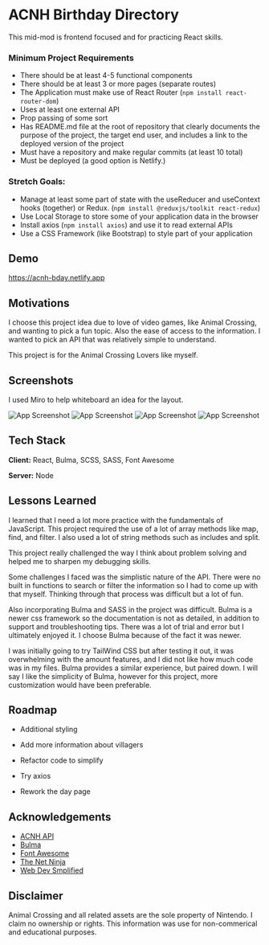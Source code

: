 
# ACNH Birthday Directory

This mid-mod is frontend focused and for practicing React skills.

### Minimum Project Requirements
- There should be at least 4-5 functional components
- There should be at least 3 or more pages (separate routes)
- The Application must make use of React Router (`npm install react-router-dom`)
- Uses at least one external API 
- Prop passing of some sort
- Has README.md file at the root of repository that clearly documents the purpose of the project, the target end user, and includes a link to the deployed version of the project
- Must have a repository and make regular commits (at least 10 total)
- Must be deployed (a good option is Netlify.)

### Stretch Goals:
- Manage at least some part of state with the useReducer and useContext hooks (together) or Redux. (`npm install @reduxjs/toolkit react-redux`) 
- Use Local Storage to store some of your application data in the browser
- Install axios (`npm install axios`) and use it to read external APIs
- Use a CSS Framework (like Bootstrap) to style part of your application

## Demo

https://acnh-bday.netlify.app

## Motivations

I choose this project idea due to love of video games, like Animal Crossing, and wanting to pick a fun topic. Also the ease of access to the information. I wanted to pick an API that was relatively simple to understand.

This project is for the Animal Crossing Lovers like myself.

## Screenshots
I used Miro to help whiteboard an idea for the layout.

![App Screenshot](https://i.imgur.com/ED5iqWhl.png)
![App Screenshot](https://i.imgur.com/jcbdDeNl.png)
![App Screenshot](https://i.imgur.com/fJnc8hDl.png)
![App Screenshot](https://i.imgur.com/zKsOITxl.png)


## Tech Stack

**Client:** React, Bulma, SCSS, SASS, Font Awesome

**Server:** Node


## Lessons Learned

I learned that I need a lot more practice with the fundamentals of JavaScript. This project required the use of a lot of array methods like map, find, and filter. I also used a lot of string methods such as includes and split.

This project really challenged the way I think about problem solving and helped me to sharpen my debugging skills.

Some challenges I faced was the simplistic nature of the API. There were no built in functions to search or filter the information so I had to come up with that myself. Thinking through that process was difficult but a lot of fun.

Also incorporating Bulma and SASS in the project was difficult. Bulma is a newer css framework so the documentation is not as detailed, in addition to support and troubleshooting tips. There was a lot of trial and error but I ultimately enjoyed it. I choose Bulma because of the fact it was newer.

I was initially going to try TailWind CSS but after testing it out, it was overwhelming with the amount features, and I did not like how much code was in my files. Bulma provides a similar experience, but paired down. I will say I like the simplicity of Bulma, however for this project, more customization would have been preferable.


## Roadmap

- Additional styling

- Add more information about villagers

- Refactor code to simplify

- Try axios

- Rework the day page


## Acknowledgements

 - [ACNH API](https://acnhapi.com/)
 - [Bulma](https://bulma.io/)
 - [Font Awesome](https://fontawesome.com/)
 - [The Net Ninja](https://www.youtube.com/c/TheNetNinja)
 - [Web Dev Smplified](https://www.youtube.com/c/TheNetNinja)

 ## Disclaimer

 Animal Crossing and all related assets are the sole property of Nintendo. I claim no ownership or rights. This information was use for non-commerical and educational purposes.

